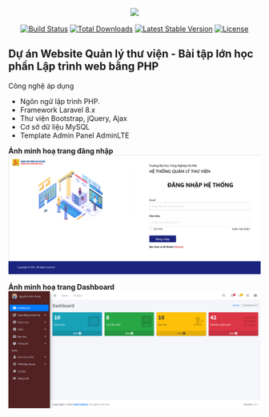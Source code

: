 <p align="center"><a href="https://laravel.com" target="_blank"><img src="https://raw.githubusercontent.com/laravel/art/master/logo-lockup/5%20SVG/2%20CMYK/1%20Full%20Color/laravel-logolockup-cmyk-red.svg" width="400"></a></p>

<p align="center">
<a href="https://travis-ci.org/laravel/framework"><img src="https://travis-ci.org/laravel/framework.svg" alt="Build Status"></a>
<a href="https://packagist.org/packages/laravel/framework"><img src="https://img.shields.io/packagist/dt/laravel/framework" alt="Total Downloads"></a>
<a href="https://packagist.org/packages/laravel/framework"><img src="https://img.shields.io/packagist/v/laravel/framework" alt="Latest Stable Version"></a>
<a href="https://packagist.org/packages/laravel/framework"><img src="https://img.shields.io/packagist/l/laravel/framework" alt="License"></a>
</p>

## Dự án Website Quản lý thư viện - Bài tập lớn học phần Lập trình web bằng PHP

Công nghệ áp dụng

- Ngôn ngữ lập trình PHP.
- Framework Laravel 8.x
- Thư viện Bootstrap, jQuery, Ajax
- Cơ sở dữ liệu MySQL
- Template Admin Panel AdminLTE

<b>Ảnh minh hoạ trang đăng nhập</b>
![plot](public/upload/product_images/product_login_1.png)

<b>Ảnh minh hoạ trang Dashboard</b>
![plot](public/upload/product_images/product_dashboard.png)





